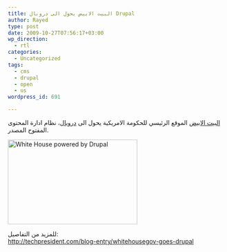 ```yaml
---
title: البيت الابيض يحول الى دروبال Drupal
author: Rayed
type: post
date: 2009-10-27T07:56:17+03:00
wp_direction:
  - rtl
categories:
  - Uncategorized
tags:
  - cms
  - drupal
  - open
  - us
wordpress_id: 691

---
```

<p><a href="http://www.whitehouse.gov/">البيت الابيض</a> الموقع الرئيسي للحكومة الامريكية يحول الى <a href="http://www.drupal.org/">دروبال</a>، نظام ادارة المحتوى المفتوح المصدر.</p>
<p><a href="http://rayed.com/wordpress/wp-content/uploads/2009/10/drupal-whitehouse-gov-500x500.jpg"><img src="http://rayed.com/wordpress/wp-content/uploads/2009/10/drupal-whitehouse-gov-500x500-300x196.jpg" alt="White House powered by Drupal" title="White House powered by Drupal" width="300" height="196" class="alignnone size-medium wp-image-692" srcset="https://rayed.com/wordpress/wp-content/uploads/2009/10/drupal-whitehouse-gov-500x500-300x196.jpg 300w, https://rayed.com/wordpress/wp-content/uploads/2009/10/drupal-whitehouse-gov-500x500.jpg 500w" sizes="(max-width: 300px) 100vw, 300px" /></a></p>
<p>للمزيد من التفاصيل:<br />
<a href="http://techpresident.com/blog-entry/whitehousegov-goes-drupal">http://techpresident.com/blog-entry/whitehousegov-goes-drupal</a></p>
